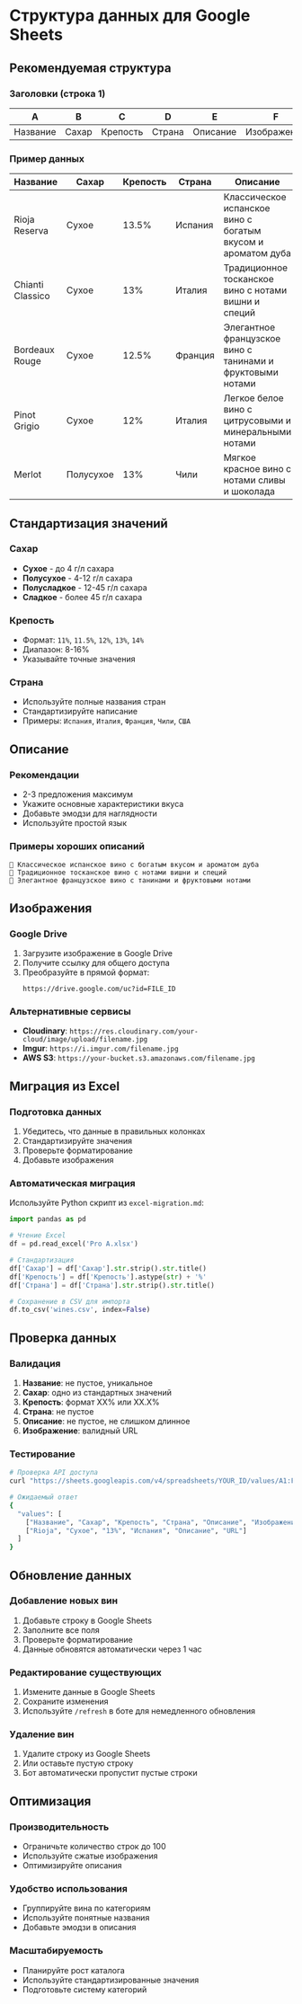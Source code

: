 # Структура данных для Google Sheets

## Рекомендуемая структура

### Заголовки (строка 1)

| A | B | C | D | E | F |
|---|---|---|---|---|---|
| Название | Сахар | Крепость | Страна | Описание | Изображение |

### Пример данных

| Название | Сахар | Крепость | Страна | Описание | Изображение |
|----------|-------|----------|--------|----------|-------------|
| Rioja Reserva | Сухое | 13.5% | Испания | Классическое испанское вино с богатым вкусом и ароматом дуба | https://drive.google.com/uc?id=1ABC123 |
| Chianti Classico | Сухое | 13% | Италия | Традиционное тосканское вино с нотами вишни и специй | https://drive.google.com/uc?id=1DEF456 |
| Bordeaux Rouge | Сухое | 12.5% | Франция | Элегантное французское вино с танинами и фруктовыми нотами | https://drive.google.com/uc?id=1GHI789 |
| Pinot Grigio | Сухое | 12% | Италия | Легкое белое вино с цитрусовыми и минеральными нотами | https://drive.google.com/uc?id=1JKL012 |
| Merlot | Полусухое | 13% | Чили | Мягкое красное вино с нотами сливы и шоколада | https://drive.google.com/uc?id=1MNO345 |

## Стандартизация значений

### Сахар
- **Сухое** - до 4 г/л сахара
- **Полусухое** - 4-12 г/л сахара
- **Полусладкое** - 12-45 г/л сахара
- **Сладкое** - более 45 г/л сахара

### Крепость
- Формат: `11%`, `11.5%`, `12%`, `13%`, `14%`
- Диапазон: 8-16%
- Указывайте точные значения

### Страна
- Используйте полные названия стран
- Стандартизируйте написание
- Примеры: `Испания`, `Италия`, `Франция`, `Чили`, `США`

## Описание

### Рекомендации
- 2-3 предложения максимум
- Укажите основные характеристики вкуса
- Добавьте эмодзи для наглядности
- Используйте простой язык

### Примеры хороших описаний
```
🍷 Классическое испанское вино с богатым вкусом и ароматом дуба
🍇 Традиционное тосканское вино с нотами вишни и специй
🥂 Элегантное французское вино с танинами и фруктовыми нотами
```

## Изображения

### Google Drive
1. Загрузите изображение в Google Drive
2. Получите ссылку для общего доступа
3. Преобразуйте в прямой формат:
   ```
   https://drive.google.com/uc?id=FILE_ID
   ```

### Альтернативные сервисы
- **Cloudinary**: `https://res.cloudinary.com/your-cloud/image/upload/filename.jpg`
- **Imgur**: `https://i.imgur.com/filename.jpg`
- **AWS S3**: `https://your-bucket.s3.amazonaws.com/filename.jpg`

## Миграция из Excel

### Подготовка данных
1. Убедитесь, что данные в правильных колонках
2. Стандартизируйте значения
3. Проверьте форматирование
4. Добавьте изображения

### Автоматическая миграция
Используйте Python скрипт из `excel-migration.md`:

```python
import pandas as pd

# Чтение Excel
df = pd.read_excel('Pro A.xlsx')

# Стандартизация
df['Сахар'] = df['Сахар'].str.strip().str.title()
df['Крепость'] = df['Крепость'].astype(str) + '%'
df['Страна'] = df['Страна'].str.strip().str.title()

# Сохранение в CSV для импорта
df.to_csv('wines.csv', index=False)
```

## Проверка данных

### Валидация
1. **Название**: не пустое, уникальное
2. **Сахар**: одно из стандартных значений
3. **Крепость**: формат XX% или XX.X%
4. **Страна**: не пустое
5. **Описание**: не пустое, не слишком длинное
6. **Изображение**: валидный URL

### Тестирование
```bash
# Проверка API доступа
curl "https://sheets.googleapis.com/v4/spreadsheets/YOUR_ID/values/A1:F10?key=YOUR_API_KEY"

# Ожидаемый ответ
{
  "values": [
    ["Название", "Сахар", "Крепость", "Страна", "Описание", "Изображение"],
    ["Rioja", "Сухое", "13%", "Испания", "Описание", "URL"]
  ]
}
```

## Обновление данных

### Добавление новых вин
1. Добавьте строку в Google Sheets
2. Заполните все поля
3. Проверьте форматирование
4. Данные обновятся автоматически через 1 час

### Редактирование существующих
1. Измените данные в Google Sheets
2. Сохраните изменения
3. Используйте `/refresh` в боте для немедленного обновления

### Удаление вин
1. Удалите строку из Google Sheets
2. Или оставьте пустую строку
3. Бот автоматически пропустит пустые строки

## Оптимизация

### Производительность
- Ограничьте количество строк до 100
- Используйте сжатые изображения
- Оптимизируйте описания

### Удобство использования
- Группируйте вина по категориям
- Используйте понятные названия
- Добавьте эмодзи в описания

### Масштабируемость
- Планируйте рост каталога
- Используйте стандартизированные значения
- Подготовьте систему категорий 